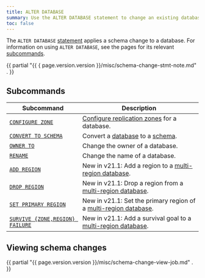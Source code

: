 ```yaml
---
title: ALTER DATABASE
summary: Use the ALTER DATABASE statement to change an existing database.
toc: false
---
```


The `ALTER DATABASE` [statement](sql-statements.html) applies a schema change to a database. For information on using `ALTER DATABASE`, see the pages for its relevant [subcommands](#subcommands).

{{ partial "{{ { page.version.version }}/misc/schema-change-stmt-note.md" . }}

## Subcommands

Subcommand | Description
-----------|------------
[`CONFIGURE ZONE`](configure-zone.html) | [Configure replication zones](configure-replication-zones.html) for a database.
[`CONVERT TO SCHEMA`](convert-to-schema.html) |  Convert a [database](create-database.html) to a [schema](sql-name-resolution.html).
[`OWNER TO`](owner-to.html) |  Change the owner of a database.
[`RENAME`](rename-database.html) | Change the name of a database.
[`ADD REGION`](add-region.html) | <span class="version-tag">New in v21.1:</span> Add a region to a [multi-region database](multiregion-overview.html).
[`DROP REGION`](drop-region.html) | <span class="version-tag">New in v21.1:</span> Drop a region from a [multi-region database](multiregion-overview.html).
[`SET PRIMARY REGION`](set-primary-region.html) | <span class="version-tag">New in v21.1:</span> Set the primary region of a [multi-region database](multiregion-overview.html).
[`SURVIVE {ZONE,REGION} FAILURE`](survive-failure.html) | <span class="version-tag">New in v21.1:</span> Add a survival goal to a [multi-region database](multiregion-overview.html).

## Viewing schema changes

{{ partial "{{ page.version.version }}/misc/schema-change-view-job.md" . }}
